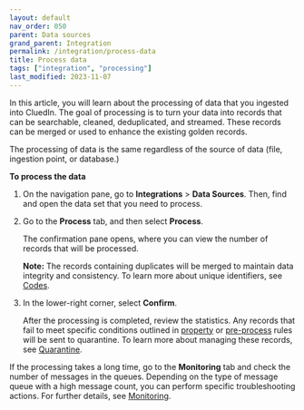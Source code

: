 ```yaml
---
layout: default
nav_order: 050
parent: Data sources
grand_parent: Integration
permalink: /integration/process-data
title: Process data
tags: ["integration", "processing"]
last_modified: 2023-11-07
---
```


In this article, you will learn about the processing of data that you ingested into CluedIn. The goal of processing is to turn your data into records that can be searchable, cleaned, deduplicated, and streamed. These records can be merged or used to enhance the existing golden records.

The processing of data is the same regardless of the source of data (file, ingestion point, or database.)

**To process the data**

1. On the navigation pane, go to **Integrations** > **Data Sources**. Then, find and open the data set that you need to process.

1. Go to the **Process** tab, and then select **Process**.

    The confirmation pane opens, where you can view the number of records that will be processed.

    **Note:** The records containing duplicates will be merged to maintain data integrity and consistency. To learn more about unique identifiers, see [Codes](/integration/review-mapping#codes).

1. In the lower-right corner, select **Confirm**.

    After the processing is completed, review the statistics. Any records that fail to meet specific conditions outlined in [property](/integration/additional-operations-on-records/property-rules) or [pre-process](/integration/additional-operations-on-records/preprocess-rules) rules will be sent to quarantine. To learn more about managing these records, see [Quarantine](/integration/additional-operations-on-records/quarantine).

If the processing takes a long time, go to the **Monitoring** tab and check the number of messages in the queues. Depending on the type of message queue with a high message count, you can perform specific troubleshooting actions. For further details, see [Monitoring](/integration/additional-operations-on-records/monitoring).